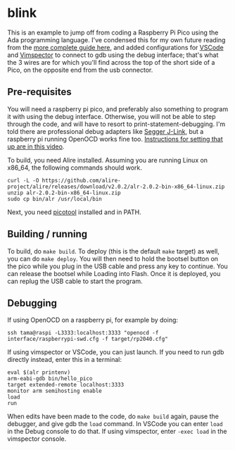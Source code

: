 # blink

This is an example to jump off from coding a Raspberry Pi Pico using the Ada programming language.
I've condensed this for my own future reading from the [more complete guide here](https://pico-doc.synack.me/), and
added configurations for [VSCode](https://code.visualstudio.com/download) and
[Vimspector](https://github.com/puremourning/vimspector) to connect to gdb using the debug interface; that's what
the 3 wires are for which you'll find across the top of the short side of a Pico, on the opposite end from the usb connector.

## Pre-requisites

You will need a raspberry pi pico, and preferably also something to program it with using the debug interface. Otherwise,
you will not be able to step through the code, and will have to resort to print-statement-debugging. I'm told there are
professional debug adapters like [Segger J-Link](https://www.segger.com/products/debug-probes/j-link/), but
a raspberry pi running OpenOCD works fine too. [Instructions for setting that up are in this video](https://www.youtube.com/watch?v=g3sGKoLafew).

To build, you need Alire installed. Assuming you are running Linux on x86_64, the following commands should work.

```
curl -L -O https://github.com/alire-project/alire/releases/download/v2.0.2/alr-2.0.2-bin-x86_64-linux.zip
unzip alr-2.0.2-bin-x86_64-linux.zip
sudo cp bin/alr /usr/local/bin
```

Next, you need [picotool](https://github.com/raspberrypi/picotool) installed and in PATH.

## Building / running

To build, do `make build`. To deploy (this is the default `make` target) as well, you can do `make deploy`.
You will then need to hold the bootsel button on the pico while you plug in the USB cable and press any key to continue.
You can release the bootsel while Loading into Flash. Once it is deployed, you can replug the USB cable to start the program.

## Debugging

If using OpenOCD on a raspberry pi, for example by doing:

```
ssh tama@raspi -L3333:localhost:3333 "openocd -f interface/raspberrypi-swd.cfg -f target/rp2040.cfg"
```

If using vimspector or VSCode, you can just launch. If you need to run gdb directly instead, enter this in a terminal:

```
eval $(alr printenv)
arm-eabi-gdb bin/hello_pico
target extended-remote localhost:3333
monitor arm semihosting enable
load
run
```

When edits have been made to the code, do `make build` again, pause the debugger, and give gdb the `load` command.
In VSCode you can enter `load` in the Debug console to do that. If using vimspector,
enter `-exec load` in the vimspector console.

